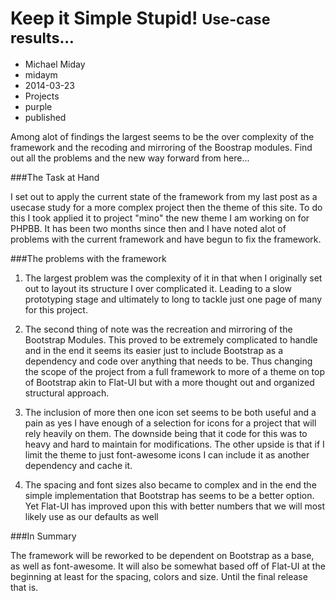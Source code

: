 # Keep it Simple Stupid! <small>Use-case results...</small>
- Michael Miday
- midaym
- 2014-03-23
- Projects
- purple
- published

Among alot of findings the largest seems to be the over complexity of the framework and the recoding and mirroring of the Boostrap modules. Find out all the problems and the new way forward from here...

###The Task at Hand

I set out to apply the current state of the framework from my last post as a usecase study for a more complex project then the theme of this site. To do this I took applied it to project "mino" the new theme I am working on for PHPBB. It has been two months since then and I have noted alot of problems with the current framework and have begun to fix the framework.

###The problems with the framework

1. The largest problem was the complexity of it in that when I originally set out to layout its structure I over complicated it. Leading to a slow prototyping stage and ultimately to long to tackle just one page of many for this project.

2. The second thing of note was the recreation and mirroring of the Bootstrap Modules. This proved to be extremely complicated to handle and in the end it seems its easier just to include Bootstrap as a dependency and code over anything that needs to be. Thus changing the scope of the project from a full framework to more of a theme on top of Bootstrap akin to Flat-UI but with a more thought out and organized structural approach.

3. The inclusion of more then one icon set seems to be both useful and a pain as yes I have enough of a selection for icons for a project that will rely heavily on them. The downside being that it code for this was to heavy and hard to maintain for modifications. The other upside is that if I limit the theme to just font-awesome icons I can include it as another dependency and cache it.

4. The spacing and font sizes also became to complex and in the end the simple implementation that Bootstrap has seems to be a better option. Yet Flat-UI has improved upon this with better numbers that we will most likely use as our defaults as well

###In Summary

The framework will be reworked to be dependent on Bootstrap as a base, as well as font-awesome. It will also be somewhat based off of Flat-UI at the beginning at least for the spacing, colors and size. Until the final release that is.

